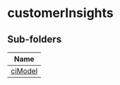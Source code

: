 # customerInsights


## Sub-folders

|Name|
|---|
|[ciModel](https://docs.microsoft.com/en-us/common-data-model/schema/core/applicationcommon/foundationcommon/crmcommon/solutions/customerInsights/ciModel/overview)|
